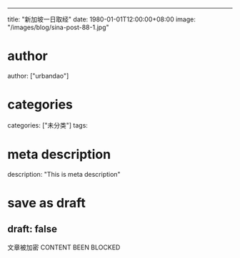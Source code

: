 
---
title: "新加坡一日取经"
date: 1980-01-01T12:00:00+08:00
image: "/images/blog/sina-post-88-1.jpg"
# author
author: ["urbandao"]
# categories
categories: ["未分类"]
tags: 
# meta description
description: "This is meta description"
# save as draft
draft: false
---

文章被加密 CONTENT BEEN BLOCKED
